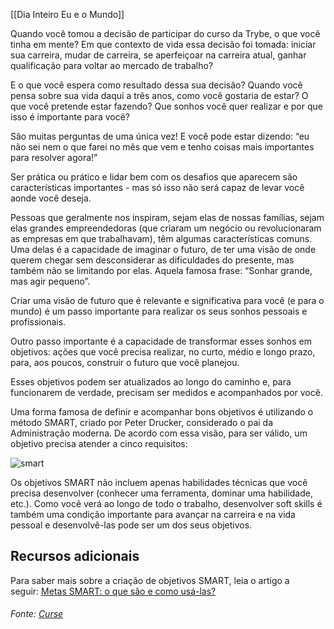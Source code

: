 [[Dia Inteiro Eu e o Mundo]]


Quando você tomou a decisão de participar do curso da Trybe, o que você tinha em mente? Em que contexto de vida essa decisão foi tomada: iniciar sua carreira, mudar de carreira, se aperfeiçoar na carreira atual, ganhar qualificação para voltar ao mercado de trabalho?

E o que você espera como resultado dessa sua decisão? Quando você pensa sobre sua vida daqui a três anos, como você gostaria de estar? O que você pretende estar fazendo? Que sonhos você quer realizar e por que isso é importante para você?

São muitas perguntas de uma única vez! E você pode estar dizendo: “eu não sei nem o que farei no mês que vem e tenho coisas mais importantes para resolver agora!”

Ser prática ou prático e lidar bem com os desafios que aparecem são características importantes - mas só isso não será capaz de levar você aonde você deseja.

Pessoas que geralmente nos inspiram, sejam elas de nossas famílias, sejam elas grandes empreendedoras (que criaram um negócio ou revolucionaram as empresas em que trabalhavam), têm algumas características comuns. Uma delas é a capacidade de imaginar o futuro, de ter uma visão de onde querem chegar sem desconsiderar as dificuldades do presente, mas também não se limitando por elas. Aquela famosa frase: “Sonhar grande, mas agir pequeno”.

Criar uma visão de futuro que é relevante e significativa para você (e para o mundo) é um passo importante para realizar os seus sonhos pessoais e profissionais.

Outro passo importante é a capacidade de transformar esses sonhos em objetivos: ações que você precisa realizar, no curto, médio e longo prazo, para, aos poucos, construir o futuro que você planejou.

Esses objetivos podem ser atualizados ao longo do caminho e, para funcionarem de verdade, precisam ser medidos e acompanhados por você.

Uma forma famosa de definir e acompanhar bons objetivos é utilizando o método SMART, criado por Peter Drucker, considerado o pai da Administração moderna. De acordo com essa visão, para ser válido, um objetivo precisa atender a cinco requisitos:

![smart](https://content-assets.betrybe.com/prod/smart.jpeg)

  

Os objetivos SMART não incluem apenas habilidades técnicas que você precisa desenvolver (conhecer uma ferramenta, dominar uma habilidade, etc.). Como você verá ao longo de todo o trabalho, desenvolver soft skills é também uma condição importante para avançar na carreira e na vida pessoal e desenvolvê-las pode ser um dos seus objetivos.

## Recursos adicionais

Para saber mais sobre a criação de objetivos SMART, leia o artigo a seguir: [Metas SMART: o que são e como usá-las?](https://rockcontent.com/blog/metas-smart/)

###### Fonte: [Curse](https://app.betrybe.com/learn/course/5e938f69-6e32-43b3-9685-c936530fd326/module/2e0692c9-e226-4e95-860a-b4cad80e3c3c/section/d041930c-2861-493a-ab7e-9f566aa90d29/day/2b987071-3a5f-4650-98dc-0ad0a75ba53f/lesson/b294249f-585c-43f9-a0df-17a440dc51f6)
